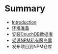 # Summary

* [Introduction](README.md)
* [环境准备](chapter1.md)
* [安装CouchDB数据库](chapter2.md)
* [架设NPM私有服务器](chapter3.md)
* 发布项目到NPM仓库

